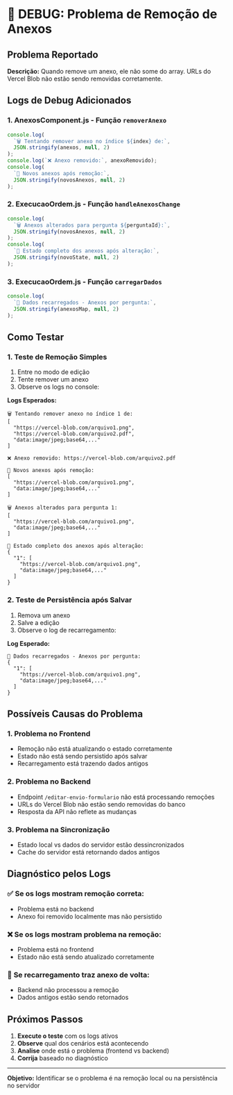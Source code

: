 # 🐛 DEBUG: Problema de Remoção de Anexos

## Problema Reportado

**Descrição:** Quando remove um anexo, ele não some do array. URLs do Vercel Blob não estão sendo removidas corretamente.

## Logs de Debug Adicionados

### 1. **AnexosComponent.js - Função `removerAnexo`**

```javascript
console.log(
  `🗑️ Tentando remover anexo no índice ${index} de:`,
  JSON.stringify(anexos, null, 2)
);
console.log(`❌ Anexo removido:`, anexoRemovido);
console.log(
  `📝 Novos anexos após remoção:`,
  JSON.stringify(novosAnexos, null, 2)
);
```

### 2. **ExecucaoOrdem.js - Função `handleAnexosChange`**

```javascript
console.log(
  `🗑️ Anexos alterados para pergunta ${perguntaId}:`,
  JSON.stringify(novosAnexos, null, 2)
);
console.log(
  `📁 Estado completo dos anexos após alteração:`,
  JSON.stringify(novoState, null, 2)
);
```

### 3. **ExecucaoOrdem.js - Função `carregarDados`**

```javascript
console.log(
  `🔄 Dados recarregados - Anexos por pergunta:`,
  JSON.stringify(anexosMap, null, 2)
);
```

## Como Testar

### 1. **Teste de Remoção Simples**

1. Entre no modo de edição
2. Tente remover um anexo
3. Observe os logs no console:

**Logs Esperados:**

```
🗑️ Tentando remover anexo no índice 1 de:
[
  "https://vercel-blob.com/arquivo1.png",
  "https://vercel-blob.com/arquivo2.pdf",
  "data:image/jpeg;base64,..."
]

❌ Anexo removido: https://vercel-blob.com/arquivo2.pdf

📝 Novos anexos após remoção:
[
  "https://vercel-blob.com/arquivo1.png",
  "data:image/jpeg;base64,..."
]

🗑️ Anexos alterados para pergunta 1:
[
  "https://vercel-blob.com/arquivo1.png",
  "data:image/jpeg;base64,..."
]

📁 Estado completo dos anexos após alteração:
{
  "1": [
    "https://vercel-blob.com/arquivo1.png",
    "data:image/jpeg;base64,..."
  ]
}
```

### 2. **Teste de Persistência após Salvar**

1. Remova um anexo
2. Salve a edição
3. Observe o log de recarregamento:

**Log Esperado:**

```
🔄 Dados recarregados - Anexos por pergunta:
{
  "1": [
    "https://vercel-blob.com/arquivo1.png",
    "data:image/jpeg;base64,..."
  ]
}
```

## Possíveis Causas do Problema

### 1. **Problema no Frontend**

- Remoção não está atualizando o estado corretamente
- Estado não está sendo persistido após salvar
- Recarregamento está trazendo dados antigos

### 2. **Problema no Backend**

- Endpoint `/editar-envio-formulario` não está processando remoções
- URLs do Vercel Blob não estão sendo removidas do banco
- Resposta da API não reflete as mudanças

### 3. **Problema na Sincronização**

- Estado local vs dados do servidor estão dessincronizados
- Cache do servidor está retornando dados antigos

## Diagnóstico pelos Logs

### ✅ **Se os logs mostram remoção correta:**

- Problema está no backend
- Anexo foi removido localmente mas não persistido

### ❌ **Se os logs mostram problema na remoção:**

- Problema está no frontend
- Estado não está sendo atualizado corretamente

### 🔄 **Se recarregamento traz anexo de volta:**

- Backend não processou a remoção
- Dados antigos estão sendo retornados

## Próximos Passos

1. **Execute o teste** com os logs ativos
2. **Observe** qual dos cenários está acontecendo
3. **Analise** onde está o problema (frontend vs backend)
4. **Corrija** baseado no diagnóstico

---

**Objetivo:** Identificar se o problema é na remoção local ou na persistência no servidor
